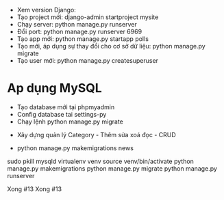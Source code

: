 - Xem version Django: 
- Tạo project mới: django-admin startproject mysite
- Chạy server: python manage.py runserver
- Đổi port: python manage.py runserver 6969
- Tạo app mới: python manage.py startapp polls
- Tạo mới, áp dụng sự thay đổi cho cơ sở dữ liệu: python manage.py migrate
- Tạo user mới: python manage.py createsuperuser
# Ap dụng MySQL
- Tạo database mới tại phpmyadmin
- Config database tai settings-py
- Chạy lệnh python manage.py migrate
* Xây dựng quản lý Category - Thêm sửa xoá đọc - CRUD
- python manage.py makemigrations news



sudo pkill mysqld
virtualenv venv
source venv/bin/activate
python manage.py makemigrations
python manage.py migrate
python manage.py runserver

Xong #13
Xong #13


